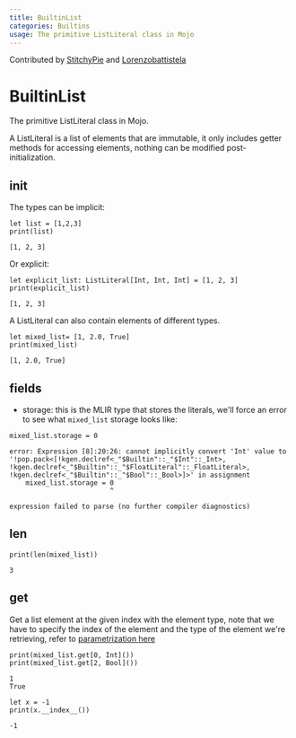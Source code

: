 ```yaml
---
title: BuiltinList
categories: Builtins
usage: The primitive ListLiteral class in Mojo
---
```


Contributed by [StitchyPie](https://github.com/StitchyPie) and [Lorenzobattistela](https://github.com/Lorenzobattistela)

# BuiltinList
The primitive ListLiteral class in Mojo.

A ListLiteral is a list of elements that are immutable, it only includes getter methods for accessing elements, nothing can be modified post-initialization.

## init
The types can be implicit:


```mojo
let list = [1,2,3]
print(list)
```

    [1, 2, 3]


Or explicit:


```mojo
let explicit_list: ListLiteral[Int, Int, Int] = [1, 2, 3]
print(explicit_list)
```

    [1, 2, 3]


A ListLiteral can also contain elements of different types.


```mojo
let mixed_list= [1, 2.0, True]
print(mixed_list)
```

    [1, 2.0, True]


## fields
- storage: this is the MLIR type that stores the literals, we'll force an error to see what `mixed_list` storage looks like:


```mojo
mixed_list.storage = 0
```

    error: Expression [8]:20:26: cannot implicitly convert 'Int' value to '!pop.pack<[!kgen.declref<_"$Builtin"::_"$Int"::_Int>, !kgen.declref<_"$Builtin"::_"$FloatLiteral"::_FloatLiteral>, !kgen.declref<_"$Builtin"::_"$Bool"::_Bool>]>' in assignment
        mixed_list.storage = 0
                             ^
    
    expression failed to parse (no further compiler diagnostics)

## len


```mojo
print(len(mixed_list))
```

    3


## get

Get a list element at the given index with the element type, note that we have to specify the index of the element and the type of the element we're retrieving, refer to [parametrization here](https://docs.modular.com/mojo/programming-manual.html#defining-parameterized-types-and-functions)


```mojo
print(mixed_list.get[0, Int]())
print(mixed_list.get[2, Bool]())
```

    1
    True



```mojo
let x = -1
print(x.__index__())
```

    -1


<CommentService />

